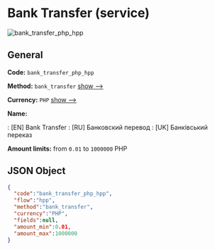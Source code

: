 
# Bank Transfer (service) 
![bank_transfer_php_hpp](https://static.openfintech.io/payment_methods/bank_transfer_php_hpp/logo.svg?w=400&c=v0.59.26#w200)  

## General 
 
**Code:** `bank_transfer_php_hpp` 
 
**Method:** `bank_transfer` 
 [show -->](/payment-methods/bank_transfer/) 
 
**Currency:** `PHP` [show -->](/currencies/PHP/) 
 
**Name:** 
 
:	[EN] Bank Transfer 
:	[RU] Банковский перевод 
:	[UK] Банківський переказ 
 
**Amount limits:** from `0.01` to `1000000` PHP 

## JSON Object 

```json
{
  "code":"bank_transfer_php_hpp",
  "flow":"hpp",
  "method":"bank_transfer",
  "currency":"PHP",
  "fields":null,
  "amount_min":0.01,
  "amount_max":1000000
}
```  

